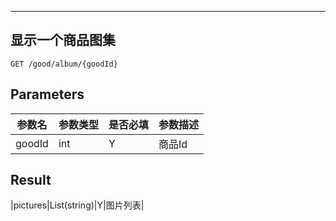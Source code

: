 
---
## 显示一个商品图集

```
GET /good/album/{goodId}
```

## Parameters

|参数名|参数类型|是否必填|参数描述|
|-----|--------|-------|--------|
|goodId|int|Y|商品Id|

## Result
|pictures|List(string)|Y|图片列表|
